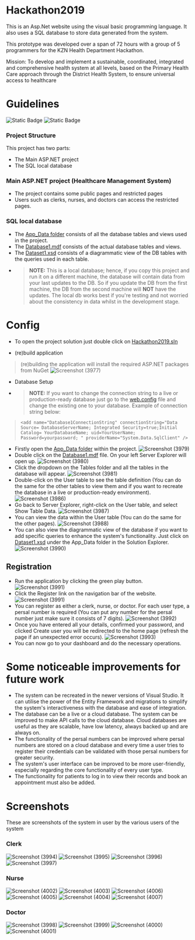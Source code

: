 # Hackathon2019

This is an Asp.Net website using the visual basic programming language. It also uses a SQL database to store data generated from the system.

This prototype was developed over a span of 72 hours with a group of 5 programmers for the KZN Health Department Hackathon.

Mission:
To develop and implement a sustainable, coordinated, integrated and comprehensive health system at all levels, based on the Primary Health Care approach through the District Health System, to ensure universal access to healthcare

# Guidelines
![Static Badge](https://img.shields.io/badge/Visual%20Studio-2010%20or%20later-green) ![Static Badge](https://img.shields.io/badge/.Net%20Framework-4-purple)

### Project Structure

This project has two parts:

- The Main ASP.NET project
- The SQL local database

### Main ASP.NET project (Healthcare Management System) 

- The project contains some public pages and restricted pages
- Users such as clerks, nurses, and doctors can access the restricted pages.

### SQL local database

- The [App_Data folder](/App_Data) consists of all the database tables and views used in the project.
- The [Database1.mdf](App_Data/ASPNETDB.MDF) consists of the actual database tables and views.
- The [Dataset1.xsd](App_Data/DataSet1.xsd) consists of a diagrammatic view of the DB tables with the queries used in each table.
- > **NOTE:** This is a local database; hence, if you copy this project and run it on a different machine, the database will contain data from your last updates to the DB. So if you update the DB from the first machine, the DB from the second machine will **NOT** have the updates. The local db works best if you're testing and not worried about the consistency in data whilst in the development stage.

# Config

- To open the project solution just double click on [Hackathon2019.sln](/Hackathon2019.sln) 

- (re)build application
> (re)building the application will install the required ASP.NET packages from NuGet
![Screenshot (3977)](https://github.com/LuckyMaley/Hackathon2019/assets/58641501/ad22041d-502d-49d9-b939-c367a1a57613)

- Database Setup
- > **NOTE:** If you want to change the connection string to a live or production-ready database just go to the [web.config](/web.config) file and change the existing one to your database. Example of connection string below:
> ```<add name="Database1ConnectionString" connectionString="Data Source= DatabaseServerName; Integrated Security=true;Initial Catalog= YourDatabaseName; uid=YourUserName; Password=yourpassword; " providerName="System.Data.SqlClient" />```  
- Firstly open the [App_Data folder](/App_Data) within the project.
![Screenshot (3979)](https://github.com/LuckyMaley/Hackathon2019/assets/58641501/5ece902f-dd60-4ac6-80be-083b53da53a3)
- Double click on the [Database1.mdf](App_Data/ASPNETDB.MDF) file. On your left Server Explorer will open up.
![Screenshot (3980)](https://github.com/LuckyMaley/Hackathon2019/assets/58641501/ce9c5489-99ac-4f4a-8d85-485c3d4eb35b)
- Click the dropdown on the Tables folder and all the tables in the database will appear.
![Screenshot (3981)](https://github.com/LuckyMaley/Hackathon2019/assets/58641501/a491689c-6df5-46ab-94e2-c783c94244b4)
- Double-click on the User table to see the table definition (You can do the same for the other tables to view them and if you want to recreate the database in a live or production-ready environment).
![Screenshot (3986)](https://github.com/LuckyMaley/Hackathon2019/assets/58641501/8968389d-9a22-4539-923c-d21e2ad2028d)
- Go back to Server Explorer, right-click on the User table, and select Show Table Data.
![Screenshot (3987)](https://github.com/LuckyMaley/Hackathon2019/assets/58641501/ebd354fb-1da6-4786-921b-dcfd0bad5ad0)
- You can view the data within the User table (You can do the same for the other pages).
![Screenshot (3988)](https://github.com/LuckyMaley/Hackathon2019/assets/58641501/5363d5f8-46c7-4830-8d62-70214d31aa32)
- You can also view the diagrammatic view of the database if you want to add specific queries to enhance the system's functionality. Just click on [Dataset1.xsd](App_Data/DataSet1.xsd) under the App_Data folder in the Solution Explorer.
![Screenshot (3990)](https://github.com/LuckyMaley/Hackathon2019/assets/58641501/76f1e2c7-3ee6-40d1-81c5-fea3dc3ee1ba)

## Registration

- Run the application by clicking the green play button.
![Screenshot (3991)](https://github.com/LuckyMaley/Hackathon2019/assets/58641501/9f917b32-211f-4c2e-b29e-6d3d6482704f)
- Click the Register link on the navigation bar of the website.
![Screenshot (3991)](https://github.com/LuckyMaley/Hackathon2019/assets/58641501/3f001d4d-f084-4417-bd68-2a5cc2f8a7b0)
- You can register as either a clerk, nurse, or doctor. For each user type, a persal number is required (You can put any number for the persal number just make sure it consists of 7 digits).
![Screenshot (3992)](https://github.com/LuckyMaley/Hackathon2019/assets/58641501/70ddd1b3-7192-4f86-bf7c-cb0ffa0bc4be)
- Once you have entered all your details, confirmed your password, and clicked Create user you will be redirected to the home page (refresh the page if an unexpected error occurs).
![Screenshot (3993)](https://github.com/LuckyMaley/Hackathon2019/assets/58641501/29270931-7c3c-49b1-b0f1-728964282dc6)
- You can now go to your dashboard and do the necessary operations.

# Some noticeable improvements for future work

- The system can be recreated in the newer versions of Visual Studio. It can utilise the power of the Entity Framework and migrations to simplify the system's interactiveness with the database and ease of integration.
- The database can be a live or a cloud database. The system can be improved to make API calls to the cloud database. Cloud databases are useful as they are scalable, have low latency, always backed up and are always on.
- The functionality of the persal numbers can be improved where persal numbers are stored on a cloud database and every time a user tries to register their credentials can be validated with those persal numbers for greater security.
- The system's user interface can be improved to be more user-friendly, especially regarding the core functionality of every user type.
- The functionality for patients to log in to view their records and book an appointment must also be added.

# Screenshots

These are screenshots of the system in user by the various users of the system

### Clerk

![Screenshot (3994)](https://github.com/LuckyMaley/Hackathon2019/assets/58641501/b037efba-5148-43ef-af4a-8868fda046f3)
![Screenshot (3995)](https://github.com/LuckyMaley/Hackathon2019/assets/58641501/453cb6b2-883d-4648-8249-67768f8b3b3d)
![Screenshot (3996)](https://github.com/LuckyMaley/Hackathon2019/assets/58641501/d1a05896-ca13-48d8-af45-a880279a24a3)
![Screenshot (3997)](https://github.com/LuckyMaley/Hackathon2019/assets/58641501/4dfdd9d8-9752-4403-ae52-ee5a3149fb1b)

### Nurse

![Screenshot (4002)](https://github.com/LuckyMaley/Hackathon2019/assets/58641501/4e5c1a93-4cad-49e8-878c-5de03acf3a05)
![Screenshot (4003)](https://github.com/LuckyMaley/Hackathon2019/assets/58641501/ff49bb7e-1c2b-496e-b701-a811fb7c5e44)
![Screenshot (4006)](https://github.com/LuckyMaley/Hackathon2019/assets/58641501/a17547e6-c837-46fe-95ef-bb1232319515)
![Screenshot (4005)](https://github.com/LuckyMaley/Hackathon2019/assets/58641501/4741cc61-9e2d-4a2e-8771-9834196d6d29)
![Screenshot (4004)](https://github.com/LuckyMaley/Hackathon2019/assets/58641501/aa4b76a2-6922-4cdf-98af-0393e5f67c04)
![Screenshot (4007)](https://github.com/LuckyMaley/Hackathon2019/assets/58641501/de2c1b64-e2cd-4217-b15b-f414fef2e0e4)


### Doctor

![Screenshot (3998)](https://github.com/LuckyMaley/Hackathon2019/assets/58641501/c3755758-da59-4c5f-8a5c-99185355e816)
![Screenshot (3999)](https://github.com/LuckyMaley/Hackathon2019/assets/58641501/66b21874-72aa-4b85-a9c5-ac2e1e5edd57)
![Screenshot (4000)](https://github.com/LuckyMaley/Hackathon2019/assets/58641501/557fffbe-4f7c-4fd0-a686-e4ca32289cdd)
![Screenshot (4001)](https://github.com/LuckyMaley/Hackathon2019/assets/58641501/4427072a-d07d-4224-a02f-3ab937294b4e)

